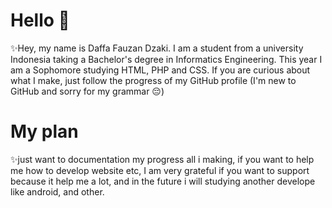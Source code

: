 # Hello 👋
✨Hey, my name is Daffa Fauzan Dzaki. I am a student from a university Indonesia taking a Bachelor's degree in Informatics Engineering. This year I am a Sophomore studying HTML, PHP and CSS. If you are curious about what I make, just follow the progress of my GitHub profile (I'm new to GitHub and sorry for my grammar 😔)
# My plan
  ✨just want to documentation my progress all i making, if you want to help me how to develop website etc, 
    I am very grateful if you want to support because it help me a lot, and in the future i will studying another develope like android, and other.


<!---
DaffafauzanD/DaffafauzanD is a ✨ special ✨ repository because its `README.md` (this file) appears on your GitHub profile.
You can click the Preview link to take a look at your changes.
--->
